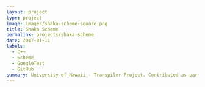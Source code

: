 ```yaml
---
layout: project
type: project
image: images/shaka-scheme-square.png
title: Shaka Scheme
permalink: projects/shaka-scheme
date: 2017-01-11
labels:
  - C++
  - Scheme
  - GoogleTest
  - GitHub
summary: University of Hawaii - Transpiler Project. Contributed as part of the Parsing/IO team to create a REPL for a Scheme interpretter in C++.
---
```


